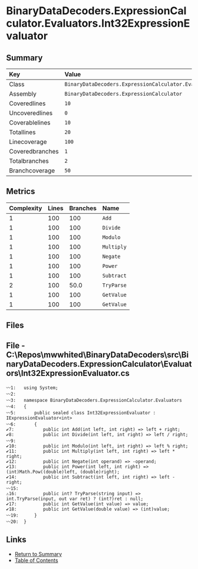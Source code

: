 ﻿# BinaryDataDecoders.ExpressionCalculator.Evaluators.Int32ExpressionEvaluator

## Summary

| Key             | Value                                                                         |
| :-------------- | :---------------------------------------------------------------------------- |
| Class           | `BinaryDataDecoders.ExpressionCalculator.Evaluators.Int32ExpressionEvaluator` |
| Assembly        | `BinaryDataDecoders.ExpressionCalculator`                                     |
| Coveredlines    | `10`                                                                          |
| Uncoveredlines  | `0`                                                                           |
| Coverablelines  | `10`                                                                          |
| Totallines      | `20`                                                                          |
| Linecoverage    | `100`                                                                         |
| Coveredbranches | `1`                                                                           |
| Totalbranches   | `2`                                                                           |
| Branchcoverage  | `50`                                                                          |

## Metrics

| Complexity | Lines | Branches | Name       |
| :--------- | :---- | :------- | :--------- |
| 1          | 100   | 100      | `Add`      |
| 1          | 100   | 100      | `Divide`   |
| 1          | 100   | 100      | `Modulo`   |
| 1          | 100   | 100      | `Multiply` |
| 1          | 100   | 100      | `Negate`   |
| 1          | 100   | 100      | `Power`    |
| 1          | 100   | 100      | `Subtract` |
| 2          | 100   | 50.0     | `TryParse` |
| 1          | 100   | 100      | `GetValue` |
| 1          | 100   | 100      | `GetValue` |

## Files

## File - C:\Repos\mwwhited\BinaryDataDecoders\src\BinaryDataDecoders.ExpressionCalculator\Evaluators\Int32ExpressionEvaluator.cs

```CSharp
〰1:   using System;
〰2:   
〰3:   namespace BinaryDataDecoders.ExpressionCalculator.Evaluators
〰4:   {
〰5:       public sealed class Int32ExpressionEvaluator : IExpressionEvaluator<int>
〰6:       {
✔7:           public int Add(int left, int right) => left + right;
✔8:           public int Divide(int left, int right) => left / right;
〰9:   
✔10:          public int Modulo(int left, int right) => left % right;
✔11:          public int Multiply(int left, int right) => left * right;
✔12:          public int Negate(int operand) => -operand;
✔13:          public int Power(int left, int right) => (int)Math.Pow((double)left, (double)right);
✔14:          public int Subtract(int left, int right) => left - right;
〰15:  
⚠16:          public int? TryParse(string input) => int.TryParse(input, out var ret) ? (int?)ret : null;
✔17:          public int GetValue(int value) => value;
✔18:          public int GetValue(double value) => (int)value;
〰19:      }
〰20:  }
```

## Links

* [Return to Summary](Summary.md)
* [Table of Contents](../TOC.md)

